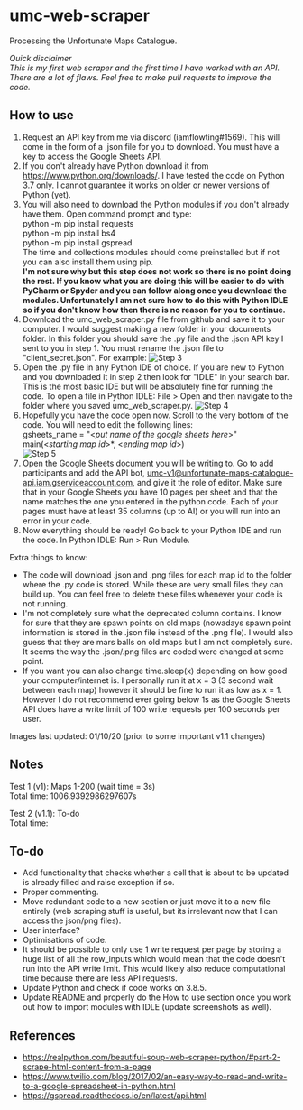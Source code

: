 # umc-web-scraper
Processing the Unfortunate Maps Catalogue.

*Quick disclaimer*  
*This is my first web scraper and the first time I have worked with an API. There are a lot of flaws. Feel free to make pull requests to improve the code.*

## How to use
1. Request an API key from me via discord (iamflowting#1569). This will come in the form of a .json file for you to download. You must have a key to access the Google Sheets API.  
2. If you don't already have Python download it from https://www.python.org/downloads/. I have tested the code on Python 3.7 only. I cannot guarantee it works on older or newer versions of Python (yet).  
3. You will also need to download the Python modules if you don't already have them. Open command prompt and type:  
python -m pip install requests  
python -m pip install bs4  
python -m pip install gspread  
The time and collections modules should come preinstalled but if not you can also install them using pip.  
**I'm not sure why but this step does not work so there is no point doing the rest. If you know what you are doing this will be easier to do with PyCharm or Spyder and you can follow along once you download the modules. Unfortunately I am not sure how to do this with Python IDLE so if you don't know how then there is no reason for you to continue.**
4. Download the umc_web_scraper.py file from github and save it to your computer. I would suggest making a new folder in your documents folder. In this folder you should save the .py file and the .json API key I sent to you in step 1. You must rename the .json file to "client_secret.json". For example:
![Step 3](https://i.imgur.com/X7czSSB.png)
5. Open the .py file in any Python IDE of choice. If you are new to Python and you downloaded it in step 2 then look for "IDLE" in your search bar. This is the most basic IDE but will be absolutely fine for running the code. To open a file in Python IDLE: File > Open and then navigate to the folder where you saved umc_web_scraper.py.
![Step 4](https://i.imgur.com/lG8t8Bt.png)
6. Hopefully you have the code open now. Scroll to the very bottom of the code. You will need to edit the following lines:  
gsheets_name = "<*put name of the google sheets here*>"  
main(<*starting map id*>*, <*ending map id*>)  
![Step 5](https://i.imgur.com/Azmvl6O.png)
7. Open the Google Sheets document you will be writing to. Go to add participants and add the API bot, umc-v1@unfortunate-maps-catalogue-api.iam.gserviceaccount.com, and give it the role of editor. Make sure that in your Google Sheets you have 10 pages per sheet and that the name matches the one you entered in the python code. Each of your pages must have at least 35 columns (up to AI) or you will run into an error in your code.
8. Now everything should be ready! Go back to your Python IDE and run the code. In Python IDLE: Run > Run Module.

Extra things to know:  
* The code will download .json and .png files for each map id to the folder where the .py code is stored. While these are very small files they can build up. You can feel free to delete these files whenever your code is not running.
* I'm not completely sure what the deprecated column contains. I know for sure that they are spawn points on old maps (nowadays spawn point information is stored in the .json file instead of the .png file). I would also guess that they are mars balls on old maps but I am not completely sure. It seems the way the .json/.png files are coded were changed at some point.
* If you want you can also change time.sleep(x) depending on how good your computer/internet is. I personally run it at x = 3 (3 second wait between each map) however it should be fine to run it as low as x = 1. However I do not recommend ever going below 1s as the Google Sheets API does have a write limit of 100 write requests per 100 seconds per user.

Images last updated: 01/10/20 (prior to some important v1.1 changes)

## Notes
Test 1 (v1): Maps 1-200 (wait time = 3s)  
Total time: 1006.9392986297607s

Test 2 (v1.1): To-do  
Total time: 

## To-do
* Add functionality that checks whether a cell that is about to be updated is already filled and raise exception if so.
* Proper commenting.
* Move redundant code to a new section or just move it to a new file entirely (web scraping stuff is useful, but its irrelevant now that I can access the json/png files).
* User interface?
* Optimisations of code.
* It should be possible to only use 1 write request per page by storing a huge list of all the row_inputs which would mean that the code doesn't run into the API write limit. This would likely also reduce computational time because there are less API requests.
* Update Python and check if code works on 3.8.5.
* Update README and properly do the How to use section once you work out how to import modules with IDLE (update screenshots as well).

## References
* https://realpython.com/beautiful-soup-web-scraper-python/#part-2-scrape-html-content-from-a-page 
* https://www.twilio.com/blog/2017/02/an-easy-way-to-read-and-write-to-a-google-spreadsheet-in-python.html  
* https://gspread.readthedocs.io/en/latest/api.html
